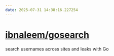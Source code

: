 ```yaml
---
date: 2025-07-31 14:38:16.227254
---
```


# [ibnaleem/gosearch](https://github.com/ibnaleem/gosearch)

search usernames across sites and leaks with Go